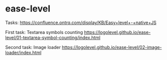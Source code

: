 # ease-level

Tasks: https://confluence.ontrq.com/display/KB/Easy+level+-+native+JS

First task: Textarea symbols counting
https://logolevel.github.io/ease-level/01-textarea-symbol-counting/index.html

Second task: Image loader
https://logolevel.github.io/ease-level/02-image-loader/index.html
